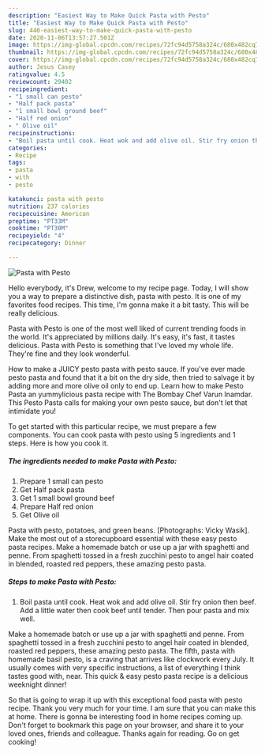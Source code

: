 ```yaml
---
description: "Easiest Way to Make Quick Pasta with Pesto"
title: "Easiest Way to Make Quick Pasta with Pesto"
slug: 440-easiest-way-to-make-quick-pasta-with-pesto
date: 2020-11-06T13:57:27.501Z
image: https://img-global.cpcdn.com/recipes/72fc94d5758a324c/680x482cq70/pasta-with-pesto-recipe-main-photo.jpg
thumbnail: https://img-global.cpcdn.com/recipes/72fc94d5758a324c/680x482cq70/pasta-with-pesto-recipe-main-photo.jpg
cover: https://img-global.cpcdn.com/recipes/72fc94d5758a324c/680x482cq70/pasta-with-pesto-recipe-main-photo.jpg
author: Jesus Casey
ratingvalue: 4.5
reviewcount: 29402
recipeingredient:
- "1 small can pesto"
- "Half pack pasta"
- "1 small bowl ground beef"
- "Half red onion"
- " Olive oil"
recipeinstructions:
- "Boil pasta until cook. Heat wok and add olive oil. Stir fry onion then beef. Add a little water then cook beef until tender. Then pour pasta and mix well."
categories:
- Recipe
tags:
- pasta
- with
- pesto

katakunci: pasta with pesto 
nutrition: 237 calories
recipecuisine: American
preptime: "PT33M"
cooktime: "PT30M"
recipeyield: "4"
recipecategory: Dinner

---
```



![Pasta with Pesto](https://img-global.cpcdn.com/recipes/72fc94d5758a324c/680x482cq70/pasta-with-pesto-recipe-main-photo.jpg)

Hello everybody, it's Drew, welcome to my recipe page. Today, I will show you a way to prepare a distinctive dish, pasta with pesto. It is one of my favorites food recipes. This time, I'm gonna make it a bit tasty. This will be really delicious.

Pasta with Pesto is one of the most well liked of current trending foods in the world. It's appreciated by millions daily. It's easy, it's fast, it tastes delicious. Pasta with Pesto is something that I've loved my whole life. They're fine and they look wonderful.

How to make a JUICY pesto pasta with pesto sauce. If you&#39;ve ever made pesto pasta and found that it a bit on the dry side, then tried to salvage it by adding more and more olive oil only to end up. Learn how to make Pesto Pasta an yummylicious pasta recipe with The Bombay Chef Varun Inamdar. This Pesto Pasta calls for making your own pesto sauce, but don&#39;t let that intimidate you!


To get started with this particular recipe, we must prepare a few components. You can cook pasta with pesto using 5 ingredients and 1 steps. Here is how you cook it.

<!--inarticleads1-->

##### The ingredients needed to make Pasta with Pesto:

1. Prepare 1 small can pesto
1. Get Half pack pasta
1. Get 1 small bowl ground beef
1. Prepare Half red onion
1. Get  Olive oil


Pasta with pesto, potatoes, and green beans. [Photographs: Vicky Wasik]. Make the most out of a storecupboard essential with these easy pesto pasta recipes. Make a homemade batch or use up a jar with spaghetti and penne. From spaghetti tossed in a fresh zucchini pesto to angel hair coated in blended, roasted red peppers, these amazing pesto pasta. 

<!--inarticleads2-->

##### Steps to make Pasta with Pesto:

1. Boil pasta until cook. Heat wok and add olive oil. Stir fry onion then beef. Add a little water then cook beef until tender. Then pour pasta and mix well.


Make a homemade batch or use up a jar with spaghetti and penne. From spaghetti tossed in a fresh zucchini pesto to angel hair coated in blended, roasted red peppers, these amazing pesto pasta. The fifth, pasta with homemade basil pesto, is a craving that arrives like clockwork every July. It usually comes with very specific instructions, a list of everything I think tastes good with, near. This quick &amp; easy pesto pasta recipe is a delicious weeknight dinner! 

So that is going to wrap it up with this exceptional food pasta with pesto recipe. Thank you very much for your time. I am sure that you can make this at home. There is gonna be interesting food in home recipes coming up. Don't forget to bookmark this page on your browser, and share it to your loved ones, friends and colleague. Thanks again for reading. Go on get cooking!
